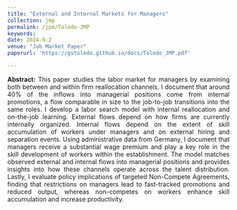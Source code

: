 ```yaml
---
title: "External and Internal Markets for Managers"
collection: jmp
permalink: /jpm/Toledo-JMP
keywords: 
date: 2024-9-2
venue: "Job Market Paper"
paperurl: 'https://gstoledo.github.io/docs/Toledo_JMP.pdf'

---
```

<div style="text-align: justify;">
<strong>Abstract:</strong> This paper studies the labor market for managers by examining both between and within firm reallocation channels. I document that around 40%  of the inflows into managerial positions come from internal promotions, a flow comparable in size to the job-to-job transitions into the same roles. I develop a labor search model with internal reallocation and on-the-job learning. External flows depend on how firms are currently internally organized. Internal flows depend on the extent of skill accumulation of workers under managers and on external hiring and separation events. Using administrative data from Germany, I document that managers receive a substantial wage premium and play a key role in the skill development of workers within the establishment. The model matches observed external and internal flows into managerial positions and provides insights into how these channels operate across the talent distribution. Lastly, I evaluate policy implications of targeted Non-Compete Agreements, finding that restrictions on managers lead to fast-tracked promotions and reduced output, whereas non-competes on workers enhance skill accumulation and increase productivity.
</div>


